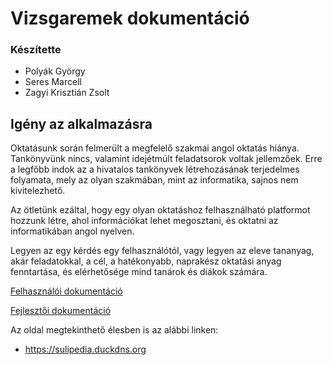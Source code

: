 # Vizsgaremek dokumentáció

### Készítette
* Polyák György
* Seres Marcell
* Zagyi Krisztián Zsolt


## Igény az alkalmazásra

Oktatásunk során felmerült a megfelelő szakmai angol oktatás hiánya. Tankönyvünk nincs, valamint idejétmúlt feladatsorok voltak jellemzőek. Erre a legfőbb indok az a hivatalos tankönyvek létrehozásának terjedelmes folyamata, mely az olyan szakmában, mint az informatika, sajnos nem kivitelezhető.

Az ötletünk ezáltal, hogy egy olyan oktatáshoz felhasználható platformot hozzunk létre, ahol információkat lehet megosztani, és oktatni az informatikában angol nyelven.

Legyen az egy kérdés egy felhasználótól, vagy legyen az eleve tananyag, akár feladatokkal, a cél, a hatékonyabb, naprakész oktatási anyag fenntartása, és elérhetősége mind tanárok és diákok számára.

[Felhasználói dokumentáció](./Sulipedia%20Dokumentacio/user-documentation.md)

[Fejlesztői dokumentáció](./Sulipedia%20Dokumentacio/developer-documentation.md)

Az oldal megtekinthető élesben is az alábbi linken:

- https://sulipedia.duckdns.org
